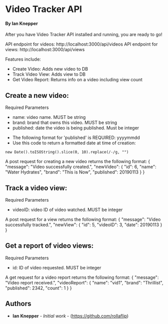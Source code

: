 # Video Tracker API

#### By Ian Knepper

After you have Video Tracker API installed and running, you are ready to go!

API endpoint for videos: http://localhost:3000/api/videos
API endpoint for views: http://localhost:3000/api/views

Features include:
- Create Video: Adds new video to DB
- Track Video View: Adds view to DB
- Get Video Report: Returns info on a video including view count

## Create a new video:
Required Parameters
- name: video name. MUST be string
- brand: brand that owns this video. MUST be string
- published: date the video is being published. Must be integer

* The following format for 'published' is REQUIRED: yyyymmdd
* Use this code to return a formatted date at time of creation:
```
new Date().toISOString().slice(0, 10).replace(/-/g, "")
```

A post request for creating a new video returns the following format:
{
    "message": "Video successfully created.",
    "newVideo": {
        "id": 6,
        "name": "Water Hydrates",
        "brand": "This is Now",
        "published": 20190113
    }
}

## Track a video view:
Required Parameters
- videoID: video ID of video watched. MUST be integer

A post request for a view returns the following format:
{
    "message": "Video successfully tracked.",
    "newView": {
        "id": 5,
        "videoID": 3,
        "date": 20190113
    }
}

## Get a report of video views:
Required Parameters
- id: ID of video requested. MUST be integer

A get request for a video report returns the following format:
{
    "message": "Video report received.",
    "videoReport": {
        "name": "vid1",
        "brand": "Thrillist",
        "published": 2342,
        "count": 1
    }
}

## Authors
- **Ian Knepper** - _Initial work_ - (https://github.com/rollaflip)
